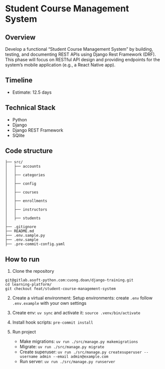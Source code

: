 # Student Course Management System

## Overview
Develop a functional “Student Course Management System” by building, testing, and documenting REST APIs using Django Rest Framework (DRF). This phase will focus on RESTful API design and providing endpoints for the system’s mobile application (e.g., a React Native app).

## Timeline
- Estimate: 12.5 days

## Technical Stack
- Python
- Django
- Django REST Framework
- SQlite

## Code structure
    ├── src/
    │   ├── accounts
    │   │
    │   ├── categories
    │   │
    │   ├── config
    │   │
    │   ├── courses
    │   │
    │   ├── enrollments
    │   │
    │   ├── instructors
    │   │
    │   ├── students
    │
    ├── .gitignore
    ├── README.md
    ├── .env.sample.py
    ├── .env.sample
    ├── .pre-commit-config.yaml

## How to run
1. Clone the repository
```
git@gitlab.asoft-python.com:cuong.doan/django-training.git
cd learning-platform/
git checkout feat/student-course-management-system
```

2. Create a virtual environment:
Setup environments: create `.env` follow `.env.example` with your own settings

2. Create env: `uv sync` and activate it: `source .venv/bin/activate`

3. Install hook scripts: `pre-commit install`

4. Run project
    - Make migrations: `uv run ./src/manage.py makemigrations`
    - Migrate: `uv run ./src/manage.py migrate`
    - Create superuser: `uv run ./src/manage.py createsuperuser --username admin --email admin@example.com`
    - Run server: `uv run ./src/manage.py runserver`
